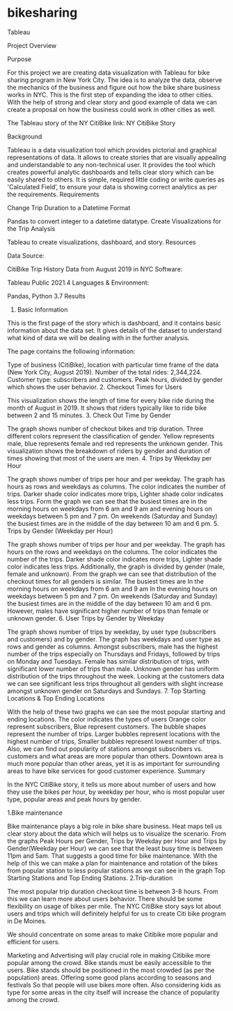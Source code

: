 # bikesharing
Tableau

Project Overview

Purpose

For this project we are creating data visualization with Tableau for bike sharing program in New York City. The idea is to analyze the data, observe the mechanics of the business and figure out how the bike share business works in NYC. This is the first step of expanding the idea to other cities. With the help of strong and clear story and good example of data we can create a proposal on how the business could work in other cities as well.

The Tableau story of the NY CitiBike link: NY CitiBike Story

Background

Tableau is a data visualization tool which provides pictorial and graphical representations of data.
It allows to create stories that are visually appealing and understandable to any non-technical user.
It provides the tool which creates powerful analytic dashboards and tells clear story which can be easily shared to others.
It is simple, required little coding or write queries as 'Calculated Field’, to ensure your data is showing correct analytics as per the requirements.
Requirements

Change Trip Duration to a Datetime Format

Pandas to convert integer to a datetime datatype.
Create Visualizations for the Trip Analysis

Tableau to create visualizations, dashboard, and story.
Resources

Data Source:

CitiBike Trip History Data from August 2019 in NYC
Software:

Tableau Public 2021.4
Languages & Environment:

Pandas, Python 3.7
Results

1. Basic Information

This is the first page of the story which is dashboard, and it contains basic information about the data set. It gives details of the dataset to understand what kind of data we will be dealing with in the further analysis.



The page contains the following information:

Type of business (CitiBike), location with particular time frame of the data (New York City, August 2019).
Number of the total rides: 2,344,224.
Customer type: subscribers and customers.
Peak hours, divided by gender which shows the user behavior.
2. Checkout Times for Users



This visualization shows the length of time for every bike ride during the month of August in 2019.
It shows that riders typically like to ride bike between 2 and 15 minutes.
3. Check Out Time by Gender



The graph shows number of checkout bikes and trip duration.
Three different colors represent the classification of gender. Yellow represents male, blue represents female and red represents the unknown gender.
This visualization shows the breakdown of riders by gender and duration of times showing that most of the users are men.
4. Trips by Weekday per Hour



The graph shows number of trips per hour and per weekday.
The graph has hours as rows and weekdays as columns.
The color indicates the number of trips.
Darker shade color indicates more trips,
Lighter shade color indicates less trips.
Form the graph we can see that the busiest times are in the morning hours on weekdays from 6 am and 9 am and evening hours on weekdays between 5 pm and 7 pm.
On weekends (Saturday and Sunday) the busiest times are in the middle of the day between 10 am and 6 pm.
5. Trips by Gender (Weekday per Hour)



The graph shows number of trips per hour and per weekday.
The graph has hours on the rows and weekdays on the columns.
The color indicates the number of the trips.
Darker shade color indicates more trips,
Lighter shade color indicates less trips.
Additionally, the graph is divided by gender (male, female and unknown).
From the graph we can see that distribution of the checkout times for all genders is similar.
The busiest times are
In the morning hours on weekdays from 6 am and 9 am
In the evening hours on weekdays between 5 pm and 7 pm.
On weekends (Saturday and Sunday) the busiest times are in the middle of the day between 10 am and 6 pm.
However, males have significant higher number of trips than female or unknown gender.
6. User Trips by Gender by Weekday



The graph shows number of trips by weekday, by user type (subscribers and customers) and by gender.
The graph has weekdays and user type as rows and gender as columns.
Amongst subscribers, male has the highest number of the trips especially on Thursdays and Fridays, followed by trips on Monday and Tuesdays.
Female has similar distribution of trips, with significant lower number of trips than male.
Unknown gender has uniform distribution of the trips throughout the week.
Looking at the customers data we can see significant less trips throughout all genders with slight increase amongst unknown gender on Saturdays and Sundays.
7. Top Starting Locations & Top Ending Locations

  

With the help of these two graphs we can see the most popular starting and ending locations.
The color indicates the types of users
Orange color represent subscribers,
Blue represent customers.
The bubble shapes represent the number of trips.
Larger bubbles represent locations with the highest number of trips,
Smaller bubbles represent lowest number of trips.
Also, we can find out popularity of stations amongst subscribers vs. customers and what areas are more popular than others.
Downtown area is much more popular than other areas, yet it is as important for surrounding areas to have bike services for good customer experience.
Summary

In the NYC CitiBike story, it tells us more about number of users and how they use the bikes per hour, by weekday per hour, who is most popular user type, popular areas and peak hours by gender.

1.Bike maintenance

Bike maintenance plays a big role in bike share business.
Heat maps tell us clear story about the data which will helps us to visualize the scenario.
From the graphs Peak Hours per Gender, Trips by Weekday per Hour and Trips by Gender(Weekday per Hour) we can see that the least busy time is between 11pm and 5am. That suggests a good time for bike maintenance.
With the help of this we can make a plan for maintenance and rotation of the bikes from popular station to less popular stations as we can see in the graph Top Starting Stations and Top Ending Stations.
2.Trip-duration

The most popular trip duration checkout time is between 3-8 hours. From this we can learn more about users behavior.
There should be some flexibility on usage of bikes per mile.
The NYC CitiBike story says lot about users and trips which will definitely helpful for us to create Citi bike program in De Moines.

We should concentrate on some areas to make Citibike more popular and efficient for users.

Marketing and Advertising will play crucial role in making Citibike more popular among the crowd.
Bike stands must be easily accessible to the users.
Bike stands should be positioned in the most crowded (as per the population) areas.
Offering some good plans according to seasons and festivals So that people will use bikes more often.
Also considering kids as type for some areas in the city itself will increase the chance of popularity among the crowd.
